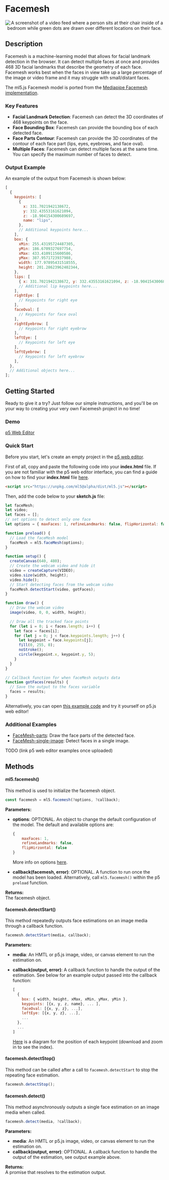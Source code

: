 # Facemesh

<center>
    <img style="display:block; max-height:20rem" alt="A screenshot of a video feed where a person sits at their chair inside of a bedroom while green dots are drawn over different locations on their face." src="assets/header-facemesh.jpg">
</center>

## Description

Facemesh is a machine-learning model that allows for facial landmark detection in the browser. It can detect multiple faces at once and provides 468 3D facial landmarks that describe the geometry of each face. Facemesh works best when the faces in view take up a large percentage of the image or video frame and it may struggle with small/distant faces.

The ml5.js Facemesh model is ported from the [Mediapipe Facemesh implementation](https://github.com/tensorflow/tfjs-models/tree/master/face-landmarks-detection).

### Key Features

- **Facial Landmark Detection**: Facemesh can detect the 3D coordinates of 468 keypoints on the face.
- **Face Bounding Box**: Facemesh can provide the bounding box of each detected face.
- **Face Parts Contour**: Facemesh can provide the 3D coordinates of the contour of each face part (lips, eyes, eyebrows, and face oval).
- **Multiple Faces**: Facemesh can detect multiple faces at the same time. You can specify the maximum number of faces to detect.

### Output Example

An example of the output from Facemesh is shown below:

```javascript
[
  {
    keypoints: [
      {
        x: 331.7021942138672,
        y: 332.43553161621094,
        z: -18.904154300689697,
        name: "lips",
      },
      // Additional keypoints here...
    ],
    box: {
      xMin: 255.43195724487305,
      yMin: 186.6709327697754,
      xMax: 433.4109115600586,
      yMax: 387.9571723937988,
      width: 177.97895431518555,
      height: 201.28623962402344,
    },
    lips: [
      { x: 331.7021942138672, y: 332.43553161621094, z: -18.904154300689697 },
      // Additional lip keypoints here...
    ],
    rightEye: [
      // Keypoints for right eye
    ],
    faceOval: [
      // Keypoints for face oval
    ],
    rightEyebrow: [
      // Keypoints for right eyebrow
    ],
    leftEye: [
      // Keypoints for left eye
    ],
    leftEyebrow: [
      // Keypoints for left eyebrow
    ],
  },
  // Additional objects here...
];
```

## Getting Started

Ready to give it a try? Just follow our simple instructions, and you'll be on your way to creating your very own Facemesh project in no time!

### Demo

[p5 Web Editor](iframes/facemesh-keypoints ":include :type=iframe width=100% height=550px")

### Quick Start

Before you start, let's create an empty project in the [p5 web editor](https://editor.p5js.org/).

First of all, copy and paste the following code into your **index.html** file. If you are not familiar with the p5 web editor interface, you can find a guide on how to find your **index.html** file [here](/?id=try-ml5js-online-1).

```html
<script src="https://unpkg.com/ml5@alpha/dist/ml5.js"></script>
```

Then, add the code below to your **sketch.js** file:

```js
let faceMesh;
let video;
let faces = [];
// set options to detect only one face
let options = { maxFaces: 1, refineLandmarks: false, flipHorizontal: false };

function preload() {
  // Load the faceMesh model
  faceMesh = ml5.faceMesh(options);
}

function setup() {
  createCanvas(640, 480);
  // Create the webcam video and hide it
  video = createCapture(VIDEO);
  video.size(width, height);
  video.hide();
  // Start detecting faces from the webcam video
  faceMesh.detectStart(video, gotFaces);
}

function draw() {
  // Draw the webcam video
  image(video, 0, 0, width, height);

  // Draw all the tracked face points
  for (let i = 0; i < faces.length; i++) {
    let face = faces[i];
    for (let j = 0; j < face.keypoints.length; j++) {
      let keypoint = face.keypoints[j];
      fill(0, 255, 0);
      noStroke();
      circle(keypoint.x, keypoint.y, 5);
    }
  }
}

// Callback function for when faceMesh outputs data
function gotFaces(results) {
  // Save the output to the faces variable
  faces = results;
}
```

Alternatively, you can open [this example code](https://github.com/ml5js/ml5-next-gen/tree/main/examples/FaceMesh-keypoints) and try it yourself on p5.js web editor!

### Additional Examples

- [FaceMesh-parts](https://github.com/ml5js/ml5-next-gen/tree/main/examples/FaceMesh-parts): Draw the face parts of the detected face.
- [FaceMesh-single-image](https://github.com/ml5js/ml5-next-gen/tree/main/examples/FaceMesh-single-image): Detect faces in a single image.

TODO (link p5 web editor examples once uploaded)

<!-- ### Tutorials

**PoseNet on The Coding Train**
<iframe width="560" height="315" src="https://www.youtube-nocookie.com/embed/OIo-DIOkNVg" frameborder="0" allow="accelerometer; autoplay; encrypted-media; gyroscope; picture-in-picture" allowfullscreen></iframe>

TODO (link new youtube video once uploaded) -->

## Methods

#### ml5.facemesh()

This method is used to initialize the facemesh object.

```javascript
const facemesh = ml5.facemesh(?options, ?callback);
```

**Parameters:**

- **options**: OPTIONAL. An object to change the default configuration of the model. The default and available options are:

  ```javascript
  {
      maxFaces: 1,
      refineLandmarks: false,
      flipHirzontal: false
  }
  ```

  More info on options [here](https://github.com/tensorflow/tfjs-models/tree/master/face-landmarks-detection/src/mediapipe#create-a-detector).

- **callback(facemesh, error)**: OPTIONAL. A function to run once the model has been loaded. Alternatively, call `ml5.facemesh()` within the p5 `preload` function.

**Returns:**  
The facemesh object.

#### facemesh.detectStart()

This method repeatedly outputs face estimations on an image media through a callback function.

```javascript
facemesh.detectStart(media, callback);
```

**Parameters:**

- **media**: An HMTL or p5.js image, video, or canvas element to run the estimation on.
- **callback(output, error)**: A callback function to handle the output of the estimation. See below for an example output passed into the callback function:

  ```javascript
  [
    {
      box: { width, height, xMax, xMin, yMax, yMin },
      keypoints: [{x, y, z, name}, ... ],
      faceOval: [{x, y, z}, ...],
      leftEye: [{x, y, z}, ...],
      ...
    },
    ...
  ]
  ```

  [Here](https://github.com/tensorflow/tfjs-models/blob/master/face-landmarks-detection/mesh_map.jpg) is a diagram for the position of each keypoint (download and zoom in to see the index).

#### facemesh.detectStop()

This method can be called after a call to `facemesh.detectStart` to stop the repeating face estimation.

```javascript
facemesh.detectStop();
```

#### facemesh.detect()

This method asynchronously outputs a single face estimation on an image media when called.

```javascript
facemesh.detect(media, ?callback);
```

**Parameters:**

- **media**: An HMTL or p5.js image, video, or canvas element to run the estimation on.
- **callback(output, error)**: OPTIONAL. A callback function to handle the output of the estimation, see output example above.

**Returns:**  
A promise that resolves to the estimation output.

<br>
